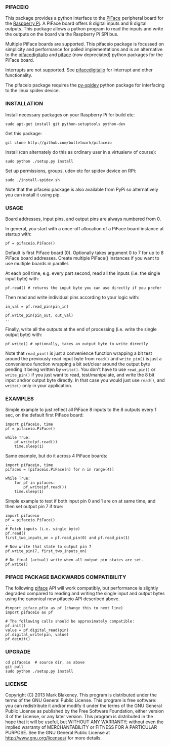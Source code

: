 ### PIFACEIO

This package provides a python interface to the [PiFace][pifaceboard]
peripheral board for the [Raspberry Pi][rpi]. A PiFace board offers 8
digital inputs and 8 digital outputs. This package allows a python
program to read the inputs and write the outputs on the board via the
Raspberry Pi SPI bus.

Multiple PiFace boards are supported. This pifaceio package is focussed
on simplicity and performance for polled implementations and is an
alternative to the [pifacedigitalio][] and [piface][] (now depreciated)
python packages for the PiFace board.

Interrupts are not supported. See [pifacedigitalio][] for interrupt and
other functionality.

The pifaceio package requires the [py-spidev][spidev] python package for
interfacing to the linux spidev device.

### INSTALLATION

Install necessary packages on your Raspberry Pi for build etc:

    sudo apt-get install git python-setuptools python-dev

Get this package:

    git clone http://github.com/bulletmark/pifaceio

Install (can alternately do this as ordinary user in a virtualenv
of course):

    sudo python ./setup.py install

Set up permissions, groups, udev etc for spidev device on RPi:

    sudo ./install-spidev.sh

Note that the pifaceio package is also available from PyPi so
alternatively you can install it using pip.

### USAGE

Board addresses, input pins, and output pins are always numbered from 0.

In general, you start with a once-off allocation of a PiFace board
instance at startup with:

    pf = pifaceio.PiFace()

Default is first PiFace board (0). Optionally takes argument 0 to 7 for
up to 8 PiFace board addresses. Create multiple PiFace() instances if
you want to use multiple boards in parallel.

At each poll time, e.g. every part second, read all the inputs (i.e. the
single input byte) with:

    pf.read() # returns the input byte you can use directly if you prefer

Then read and write individual pins according to your logic with:

    in_val = pf.read_pin(pin_in)
    ..
    pf.write_pin(pin_out, out_val)
    ..

Finally, write all the outputs at the end of processing (i.e. write the
single output byte) with:

    pf.write() # optionally, takes an output byte to write directly

Note that `read_pin()` is just a convenience function wrapping a bit
test around the previously read input byte from `read()` and
`write_pin()` is just a convenience function wrapping a bit set/clear
around the output byte pending it being written by `write()`. You don't
have to use `read_pin()` or `write_pin()` if you just want to read,
test/manipulate, and write the 8 bit input and/or output byte directly.
In that case you would just use `read()`, and `write()` only in your
application.

### EXAMPLES

Simple example to just reflect all PiFace 8 inputs to the 8 outputs
every 1 sec, on the default first PiFace board:

    import pifaceio, time
    pf = pifaceio.PiFace()

    while True:
        pf.write(pf.read())
        time.sleep(1)

Same example, but do it across 4 PiFace boards:

    import pifaceio, time
    pifaces = [pifaceio.PiFace(n) for n in range(4)]

    while True:
        for pf in pifaces:
            pf.write(pf.read())
        time.sleep(1)

Simple example to test if both input pin 0 and 1 are on at same time,
and then set output pin 7 if true:

    import pifaceio
    pf = pifaceio.PiFace()
    ...
    # Fetch inputs (i.e. single byte)
    pf.read()
    first_two_inputs_on = pf.read_pin(0) and pf.read_pin(1)

    # Now write that state to output pin 7
    pf.write_pin(7, first_two_inputs_on)

    # Do final (actual) write when all output pin states are set.
    pf.write()

### PIFACE PACKAGE BACKWARDS COMPATIBILITY

The following [piface][] API will work compatibly, but performance is
slightly degraded compared to reading and writing the single input and
output bytes using the canonical new pifaceio API described above.

    #import piface.pfio as pf (change this to next line)
    import pifaceio as pf

    # The following calls should be approximately compatible:
    pf.init()
    value = pf.digital_read(pin)
    pf.digital_write(pin, value)
    pf.deinit()

### UPGRADE

    cd pifaceio  # source dir, as above
    git pull
    sudo python ./setup.py install

### LICENSE

Copyright (C) 2013 Mark Blakeney. This program is distributed under the
terms of the GNU General Public License.
This program is free software: you can redistribute it and/or modify it
under the terms of the GNU General Public License as published by the
Free Software Foundation, either version 3 of the License, or any later
version.
This program is distributed in the hope that it will be useful, but
WITHOUT ANY WARRANTY; without even the implied warranty of
MERCHANTABILITY or FITNESS FOR A PARTICULAR PURPOSE. See the GNU General
Public License at <http://www.gnu.org/licenses/> for more details.

[rpi]: http://www.raspberrypi.org
[pifaceboard]: http://pi.cs.man.ac.uk/interface.htm
[piface]: http://github.com/thomasmacpherson/piface
[pifacedigitalio]: http://github.com/piface/pifacedigitalio
[spidev]: http://github.com/doceme/py-spidev

<!-- vim: se ai et syn=markdown: -->
